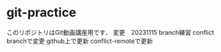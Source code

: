 # git-practice
このリポジトリはGit動画講座用です．
変更　20231115 branch練習
conflict branchで変更
github上で更新
conflict-remoteで更新
